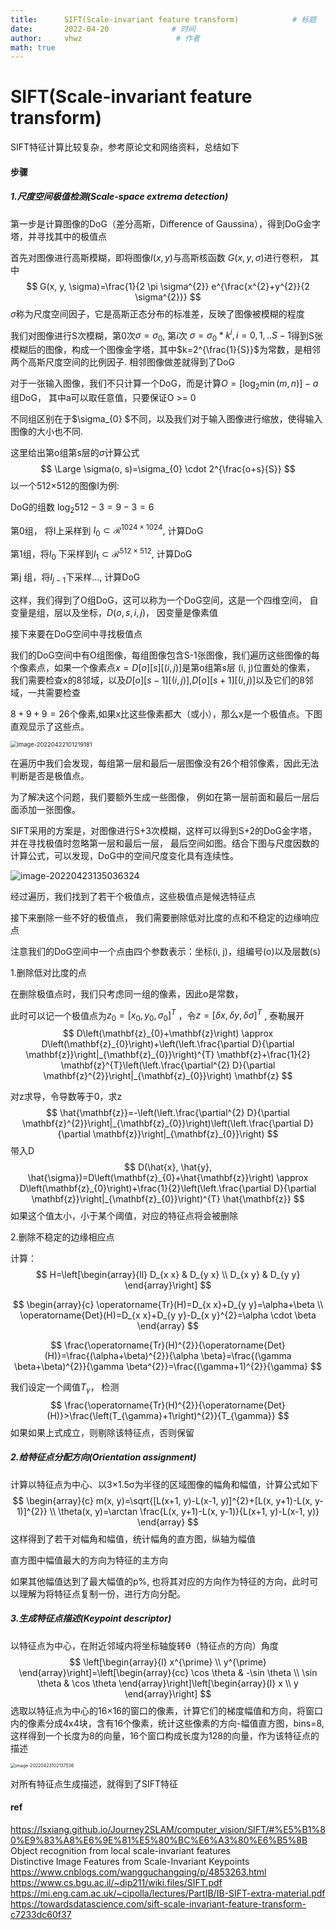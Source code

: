 ```yaml
---
title:      SIFT(Scale-invariant feature transform)            # 标题 
date:       2022-04-20              # 时间
author:     vhwz                     # 作者
math: true
---
```


# SIFT(Scale-invariant feature transform)

SIFT特征计算比较复杂，参考原论文和网络资料，总结如下  



#### 步骤

##### 1.尺度空间极值检测(Scale-space extrema detection)

第一步是计算图像的DoG（差分高斯，Difference of Gaussina），得到DoG金字塔，并寻找其中的极值点

首先对图像进行高斯模糊，即将图像$I(x, y)$与高斯核函数 $G(x, y, \sigma)$进行卷积， 其中
$$
G(x, y, \sigma)=\frac{1}{2 \pi \sigma^{2}} e^{\frac{x^{2}+y^{2}}{2 \sigma^{2}}}
$$
$\sigma$称为尺度空间因子，它是高斯正态分布的标准差，反映了图像被模糊的程度

我们对图像进行S次模糊，第0次$\sigma = \sigma_{0}$, 第$i$次 $\sigma = \sigma_{0}*k^{i}, i = 0,1,..S-1$得到S张模糊后的图像，构成一个图像金字塔，其中$k=2^{\frac{1}{S}}$为常数，是相邻两个高斯尺度空间的比例因子. 相邻图像做差就得到了DoG

对于一张输入图像，我们不只计算一个DoG，而是计算$O=\left[\log _{2} \min (m, n)\right]-a$ 组DoG， 其中a可以取任意值，只要保证O >= 0

不同组区别在于$\sigma_{0} $不同，以及我们对于输入图像进行缩放，使得输入图像的大小也不同.

这里给出第o组第s层的$\sigma$计算公式
$$
\Large \sigma(o, s)=\sigma_{0} \cdot 2^{\frac{o+s}{S}}
$$
以一个512×512的图像I为例:

DoG的组数 $\log _{2} 512 - 3=9 - 3 = 6$

第0组， 将I上采样到 $I_{0} \subset \mathcal{R}^{1024 \times 1024 }$, 计算DoG

第1组，将$I_{0}$ 下采样到$I_{1} \subset \mathcal{R}^{512 \times 512 }$, 计算DoG

第j 组，将$I_{j-1}$下采样..., 计算DoG

这样，我们得到了O组DoG，这可以称为一个DoG空间，这是一个四维空间， 自变量是组，层以及坐标，$D(o, s, i, j)$， 因变量是像素值

接下来要在DoG空间中寻找极值点

我们的DoG空间中有O组图像，每组图像包含S-1张图像，我们遍历这些图像的每个像素点，如果一个像素点$x = D[o][s][(i, j)]$是第o组第s层 (i, j)位置处的像素， 我们需要检查x的8邻域，以及$D[o][s-1][(i, j)]$,$D[o][s+1][(i, j)]$以及它们的8邻域，一共需要检查

$8 + 9 + 9 = 26$个像素,如果x比这些像素都大（或小），那么x是一个极值点。下图直观显示了这些点。

<img src="/assets/img/old_blog/image-20220422101219181.png" alt="image-20220422101219181" style="zoom: 67%;" />



在遍历中我们会发现，每组第一层和最后一层图像没有26个相邻像素，因此无法判断是否是极值点。

为了解决这个问题，我们要额外生成一些图像， 例如在第一层前面和最后一层后面添加一张图像。

SIFT采用的方案是，对图像进行S+3次模糊，这样可以得到S+2的DoG金字塔， 并在寻找极值时忽略第一层和最后一层， 最后空间如图。结合下图与尺度因数的计算公式，可以发现，DoG中的空间尺度变化具有连续性。

![image-20220423135036324](/assets/img/old_blog/image-20220423135036324.png)

经过遍历，我们找到了若干个极值点，这些极值点是候选特征点

接下来删除一些不好的极值点， 我们需要删除低对比度的点和不稳定的边缘响应点

注意我们的DoG空间中一个点由四个参数表示：坐标(i, j)，组编号(o)以及层数(s)

1.删除低对比度的点

 在删除极值点时，我们只考虑同一组的像素，因此o是常数，

此时可以记一个极值点为$z_{0}=[x_{0}, y_{0}, \sigma_{0}]^{T}$ ，令$z=[\delta x, \delta y, \delta \sigma]^{T}$ , 泰勒展开
$$
D\left(\mathbf{z}_{0}+\mathbf{z}\right) \approx D\left(\mathbf{z}_{0}\right)+\left(\left.\frac{\partial D}{\partial \mathbf{z}}\right|_{\mathbf{z}_{0}}\right)^{T} \mathbf{z}+\frac{1}{2} \mathbf{z}^{T}\left(\left.\frac{\partial^{2} D}{\partial \mathbf{z}^{2}}\right|_{\mathbf{z}_{0}}\right) \mathbf{z}
$$


对z求导，令导数等于0，求z
$$
\hat{\mathbf{z}}=-\left(\left.\frac{\partial^{2} D}{\partial \mathbf{z}^{2}}\right|_{\mathbf{z}_{0}}\right)\left(\left.\frac{\partial D}{\partial \mathbf{z}}\right|_{\mathbf{z}_{0}}\right)
$$
带入D
$$
D(\hat{x}, \hat{y}, \hat{\sigma})=D\left(\mathbf{z}_{0}+\hat{\mathbf{z}}\right) \approx D\left(\mathbf{z}_{0}\right)+\frac{1}{2}\left(\left.\frac{\partial D}{\partial \mathbf{z}}\right|_{\mathbf{z}_{0}}\right)^{T} \hat{\mathbf{z}}
$$
如果这个值太小，小于某个阈值，对应的特征点将会被删除

2.删除不稳定的边缘相应点

计算：
$$
H=\left[\begin{array}{ll}
D_{x x} & D_{y x} \\
D_{x y} & D_{y y}
\end{array}\right]
$$

$$
\begin{array}{c}
\operatorname{Tr}(H)=D_{x x}+D_{y y}=\alpha+\beta \\
\operatorname{Det}(H)=D_{x x}+D_{y y}-D_{x y}^{2}=\alpha \cdot \beta
\end{array}
$$

$$
\frac{\operatorname{Tr}(H)^{2}}{\operatorname{Det}(H)}=\frac{(\alpha+\beta)^{2}}{\alpha \beta}=\frac{(\gamma \beta+\beta)^{2}}{\gamma \beta^{2}}=\frac{(\gamma+1)^{2}}{\gamma}
$$

我们设定一个阈值$T_{\gamma}$， 检测
$$
\frac{\operatorname{Tr}(H)^{2}}{\operatorname{Det}(H)}>\frac{\left(T_{\gamma}+1\right)^{2}}{T_{\gamma}}
$$
如果如果上式成立，则剔除该特征点，否则保留

##### 2.给特征点分配方向(Orientation assignment)

计算以特征点为中心、以3×1.5σ为半径的区域图像的幅角和幅值，计算公式如下
$$
\begin{array}{c}
m(x, y)=\sqrt{[L(x+1, y)-L(x-1, y)]^{2}+[L(x, y+1)-L(x, y-1)]^{2}} \\
\theta(x, y)=\arctan \frac{L(x, y+1)-L(x, y-1)}{L(x+1, y)-L(x-1, y)}
\end{array}
$$
这样得到了若干对幅角和幅值，统计幅角的直方图，纵轴为幅值

直方图中幅值最大的方向为特征的主方向

如果其他幅值达到了最大幅值的p%, 也将其对应的方向作为特征的方向，此时可以理解为将特征点复制一份，进行方向分配。

##### 3.生成特征点描述(Keypoint descriptor)

以特征点为中心，在附近邻域内将坐标轴旋转θ（特征点的方向）角度
$$
\left[\begin{array}{l}
x^{\prime} \\
y^{\prime}
\end{array}\right]=\left[\begin{array}{cc}
\cos \theta & -\sin \theta \\
\sin \theta & \cos \theta
\end{array}\right]\left[\begin{array}{l}
x \\
y
\end{array}\right]
$$
选取以特征点为中心的16×16的窗口的像素，计算它们的梯度幅值和方向，将窗口内的像素分成4x4块，含有16个像素，统计这些像素的方向-幅值直方图，bins=8,这样得到一个长度为8的向量，16个窗口构成长度为128的向量，作为该特征点的描述

<img src="/assets/img/old_blog/image-20220423102137536.png" alt="image-20220423102137536" style="zoom:50%;" />

对所有特征点生成描述，就得到了SIFT特征

#### ref
https://lsxiang.github.io/Journey2SLAM/computer_vision/SIFT/#%E5%B1%80%E9%83%A8%E6%9E%81%E5%80%BC%E6%A3%80%E6%B5%8B  
Object recognition from local scale-invariant features  
Distinctive Image Features from Scale-Invariant Keypoints  
https://www.cnblogs.com/wangguchangqing/p/4853263.html  
https://www.cs.bgu.ac.il/~dip211/wiki.files/SIFT.pdf  
https://mi.eng.cam.ac.uk/~cipolla/lectures/PartIB/IB-SIFT-extra-material.pdf  
https://towardsdatascience.com/sift-scale-invariant-feature-transform-c7233dc60f37  